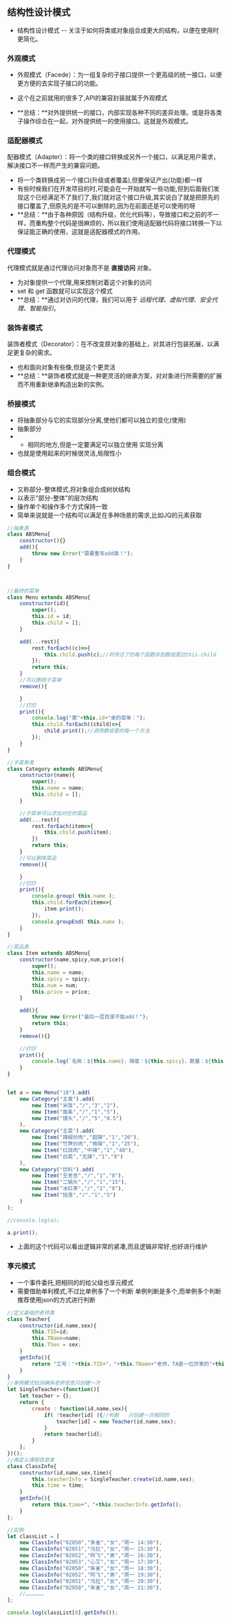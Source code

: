 ## 结构性设计模式

- 结构性设计模式 -- 关注于如何将类或对象组合成更大的结构，以便在使用时更简化。

### 外观模式

- 外观模式（Facede）：为一组复杂的子接口提供一个更高级的统一接口，以便更方便的去实现子接口的功能。

- 这个在之前就用的很多了,API的兼容封装就属于外观模式
- **总结：**对外提供统一的接口，内部实现各种不同的差异处理。或是将各类子操作综合在一起，对外提供统一的使用接口。这就是外观模式。

### 适配器模式

配器模式（Adapter）：将一个类的接口转换成另外一个接口，以满足用户需求，解决接口不一样而产生的兼容问题。

- 将一个类转换成另一个接口(升级或者覆盖),但要保证产出(功能)都一样
- 有些时候我们在开发项目的时,可能会在一开始就写一些功能,但到后面我们发现这个已经满足不了我们了,我们就对这个接口升级,其实说白了就是把原先的接口覆盖了,但原先的是不可以删除的,因为在前面还是可以使用的呀
- **总结：**由于各种原因（结构升级，优化代码等），导致接口和之前的不一样，而重构整个代码是很麻烦的，所以我们使用适配器代码将接口转换一下以保证能正确的使用，这就是适配器模式的作用。

### 代理模式

代理模式就是通过代理访问对象而不是 **直接访问** 对象。

- 为对象提供一个代理,用来控制对着这个对象的访问
-  set 和 get 函数就可以实现这个模式
- **总结：**通过对访问的代理，我们可以用于 *远程代理、虚拟代理、安全代理、智能指引*。

### 装饰者模式

装饰者模式（Decorator）：在不改变原对象的基础上，对其进行包装拓展，以满足更复杂的需求。

- 也和面向对象有些像,但是这个更灵活
- **总结：**装饰者模式就是一种更灵活的继承方案，对对象进行所需要的扩展而不用重新继承构造出新的实例。

### 桥接模式

- 将抽象部分与它的实现部分分离,使他们都可以独立的变化(使用)
- 抽象部分
- - 相同的地方,但是一定要满足可以独立使用   实现分离
- 也就是使用起来的时候很灵活,局限性小

### 组合模式

- 又称部分-整体模式,将对象组合成树状结构
- 以表示"部分-整体"的层次结构
- 操作单个和操作多个方式保持一致
- 简单来说就是一个结构可以满足在多种场景的需求,比如JQ的元素获取

```js
//抽象类
class ABSMenu{
    constructor(){}
    add(){
        throw new Error("需要重写add类！");
    }
}



//最终的菜单
class Menu extends ABSMenu{
    constructor(id){
        super();
        this.id = id;
        this.child = [];
    }

    add(...rest){
        rest.forEach((c)=>{
            this.child.push(c);//将传过了的每个函数存到数组里边this.child
        });
        return this;
    }
    //可以删除子菜单
    remove(){

    }
    //打印
    print(){
        console.log("第"+this.id+"桌的菜单：");
        this.child.forEach((child)=>{
            child.print();//调用数组里的每一个方法
        });
    }
}

//子菜单类
class Category extends ABSMenu{
    constructor(name){
        super();
        this.name = name;
        this.child = [];
    }

    //子菜单可以添加对应的菜品
    add(...rest){
        rest.forEach(item=>{
            this.child.push(item);
        })
        return this;
    }
    //可以删除菜品
    remove(){

    }
    //打印
    print(){
        console.group( this.name );
        this.child.forEach(item=>{
            item.print();
        });
        console.groupEnd( this.name );
    }
}

//菜品类
class Item extends ABSMenu{
    constructor(name,spicy,num,price){
        super();
        this.name = name;
        this.spicy = spicy;
        this.num = num;
        this.price = price;
    }

    add(){
        throw new Error("最后一层目录不能add！");
        return this;
    }
    remove(){}

    //打印
    print(){
        console.log(`名称：${this.name}，辣度：${this.spicy}，数量：${this.num}，价格：${this.price}`);
    }
}


let a = new Menu("18").add(
    new Category("主食").add(
        new Item("米饭","/","3","2"),
        new Item("面条","/","1","5"),
        new Item("馒头","/","5","0.5")
    ),
    new Category("主菜").add(
        new Item("辣椒炒肉","超辣","1","20"),
        new Item("竹笋炒肉","微辣","1","25"),
        new Item("红烧肉","中辣","1","40"),
        new Item("白菜","无辣","1","8")
    ),
    new Category("饮料").add(
        new Item("王老吉","/","1","8"),
        new Item("二锅头","/","1","15"),
        new Item("冰红茶","/","1","8"),
        new Item("括落","/","1","5")
    )
);

//console.log(a);

a.print();
```

- 上面的这个代码可以看出逻辑非常的紧凑,而且逻辑非常好,也好进行维护

### 享元模式

- 一个事件委托,把相同的的给父级也享元模式
- 需要借助单利模式,不过比单例多了一个判断   单例判断是多个,而单例多个判断  推荐使用json的方式进行判断

```js
//定义基础的老师类
class Teacher{
    constructor(id,name,sex){
        this.TID=id;
        this.TName=name;
        this.TSex = sex;
    }
    getInfo(){
        return "工号："+this.TID+"，"+this.TName+"老师，TA是一位厉害的"+this.TSex+"老师哦！";
    }
}
//单例模式检测确保老师信息只创建一次
let SingleTeacher=(function(){
    let teacher = {};
    return {
        create : function(id,name,sex){
            if( !teacher[id] ){//判断   只创建一次相同的
                teacher[id] = new Teacher(id,name,sex);
            }
            return teacher[id];
        }
    };
})();
//再定义课程信息类
class ClassInfo{
    constructor(id,name,sex,time){
        this.teacherInfo = SingleTeacher.create(id,name,sex);
        this.time = time;
    }
    getInfo(){
        return this.time+"，"+this.teacherInfo.getInfo();
    }
};

//实例
let classList = [
    new ClassInfo("02050","朱雀","女","周一 14:30"),
    new ClassInfo("02051","乌拉","女","周一 15:30"),
    new ClassInfo("02052","阿飞","男","周一 16:30"),
    new ClassInfo("02053","心艾","女","周一 17:30"),
    new ClassInfo("02050","朱雀","女","周一 18:30"),
    new ClassInfo("02052","阿飞","男","周一 19:30"),
    new ClassInfo("02051","乌拉","女","周一 20:30"),
    new ClassInfo("02050","朱雀","女","周一 21:30"),
    //………………
];

console.log(classList[0].getInfo());
```

